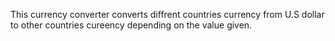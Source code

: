 This currency converter converts diffrent countries currency from U.S dollar to other countries cureency depending on the value given.
